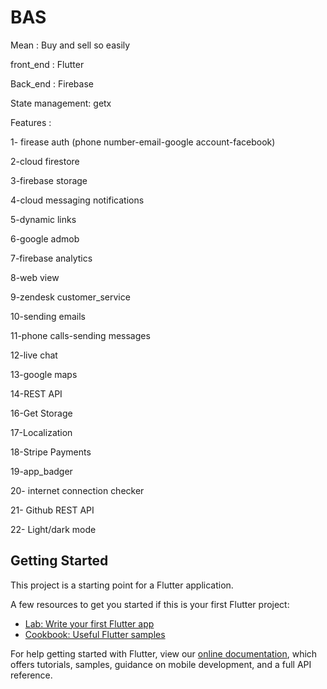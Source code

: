 # BAS

Mean : Buy and sell so easily

front_end : Flutter

Back_end : Firebase 

State management: getx

Features :

1- firease auth (phone number-email-google account-facebook)

2-cloud firestore

3-firebase storage

4-cloud messaging notifications

5-dynamic links

6-google admob

7-firebase analytics

8-web view

9-zendesk customer_service

10-sending emails

11-phone calls-sending messages

12-live chat

13-google maps

14-REST API

16-Get Storage

17-Localization

18-Stripe Payments

19-app_badger

20- internet connection checker

21- Github REST API

22- Light/dark mode

## Getting Started

This project is a starting point for a Flutter application.

A few resources to get you started if this is your first Flutter project:

- [Lab: Write your first Flutter app](https://flutter.dev/docs/get-started/codelab)
- [Cookbook: Useful Flutter samples](https://flutter.dev/docs/cookbook)

For help getting started with Flutter, view our
[online documentation](https://flutter.dev/docs), which offers tutorials,
samples, guidance on mobile development, and a full API reference.
